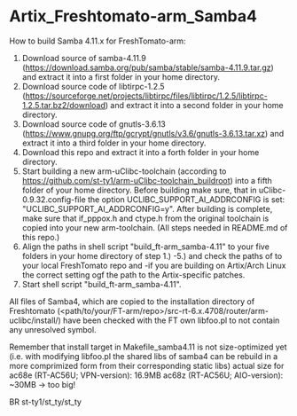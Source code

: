# Artix_Freshtomato-arm_Samba4

How to build Samba 4.11.x for FreshTomato-arm:
1. Download source of samba-4.11.9 (https://download.samba.org/pub/samba/stable/samba-4.11.9.tar.gz) and extract it into a first folder in your home directory.
2. Download source code of libtirpc-1.2.5 (https://sourceforge.net/projects/libtirpc/files/libtirpc/1.2.5/libtirpc-1.2.5.tar.bz2/download) and extract it into a second folder in your home directory.
3. Download source code of gnutls-3.6.13 (https://www.gnupg.org/ftp/gcrypt/gnutls/v3.6/gnutls-3.6.13.tar.xz) and extract it into a third folder in your home directory.
4. Download this repo and extract it into a forth folder in your home directory.
5. Start building a new arm-uClibc-toolchain (according to https://github.com/st-ty1/arm-uClibc-toolchain_buildroot) into a fifth folder of your home directory. Before building make sure, that in uClibc-0.9.32.config-file the option UCLIBC_SUPPORT_AI_ADDRCONFIG is set: "UCLIBC_SUPPORT_AI_ADDRCONFIG=y". After building is complete, make sure that if_pppox.h and ctype.h from the original toolchain is copied into your new arm-toolchain. (All steps needed in README.md of this repo.)
6. Align the paths in shell script "build_ft-arm_samba-4.11" to your five folders in your home directory of step 1.) -5.) and check the paths of to your local FreshTomato repo and -if you are building on Artix/Arch Linux the correct setting ogf the path to the Artix-specific patches. 
7. Start shell script "build_ft-arm_samba-4.11".
 
All files of Samba4, which are copied to the installation directory of Freshtomato (\<path/to/your/FT-arm/repo\>/src-rt-6.x.4708/router/arm-uclibc/install/) have been checked with the FT own libfoo.pl to not contain any unresolved symbol.

Remember that install target in Makefile_samba4.11 is not size-optimized yet (i.e. with modifying libfoo.pl the shared libs of samba4 can be rebuild in a more comprimized form from their corresponding static libs)
actual size for ac68e (RT-AC56U; VPN-version): 16.9MB  ac68z (RT-AC56U; AIO-version): ~30MB -> too big! 

BR st-ty1/st_ty/st_ty
